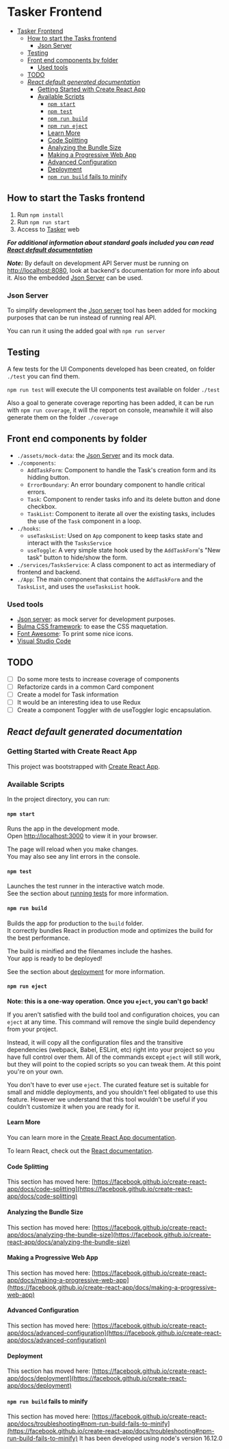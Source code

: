 # Tasker Frontend

- [Tasker Frontend](#tasker-frontend)
  - [How to start the Tasks frontend](#how-to-start-the-tasks-frontend)
    - [Json Server](#json-server)
  - [Testing](#testing)
  - [Front end components by folder](#front-end-components-by-folder)
    - [Used tools](#used-tools)
  - [TODO](#todo)
  - [*React default generated documentation*](#react-default-generated-documentation)
    - [Getting Started with Create React App](#getting-started-with-create-react-app)
    - [Available Scripts](#available-scripts)
      - [`npm start`](#npm-start)
      - [`npm test`](#npm-test)
      - [`npm run build`](#npm-run-build)
      - [`npm run eject`](#npm-run-eject)
      - [Learn More](#learn-more)
      - [Code Splitting](#code-splitting)
      - [Analyzing the Bundle Size](#analyzing-the-bundle-size)
      - [Making a Progressive Web App](#making-a-progressive-web-app)
      - [Advanced Configuration](#advanced-configuration)
      - [Deployment](#deployment)
      - [`npm run build` fails to minify](#npm-run-build-fails-to-minify)

## How to start the Tasks frontend

1. Run `npm install`
2. Run `npm run start`
3. Access to [Tasker](http://localhost:3000/) web

***For additional information about standard goals included you can read [*React default documentation*](#react-default-documentation)***

***Note:*** By default on development API Server must be running on [http://localhost:8080](http://localhost:8080), look at backend's documentation for more info about it. Also the embedded [Json Server](#json-server) can be used.

### Json Server

To simplify development the [Json server](https://www.npmjs.com/package/json-server) tool has been added for mocking purposes that can be run instead of running real API.

You can run it using the added goal with `npm run server`

## Testing

A few tests for the UI Components developed has been created, on folder `./test` you can find them.

`npm run test` will execute the UI components test available on folder `./test`

Also a goal to generate coverage reporting has been added, it can be run with `npm run coverage`, it will the report on console, meanwhile it will also generate them on the folder `./coverage`

## Front end components by folder

- `./assets/mock-data`: the [Json Server](#json-server) and its mock data.
- `./components`:
  - `AddTaskForm`: Component to handle the Task's creation form and its hidding button.
  - `ErrorBoundary`: An error boundary component to handle critical errors.
  - `Task`: Component to render tasks info and its delete button and done checkbox.
  - `TaskList`: Component to iterate all over the existing tasks, includes the use of the `Task` component in a loop.
- `./hooks`:
  - `useTasksList`: Used on `App` component to keep tasks state and interact with the `TasksService`
  - `useToggle`: A very simple state hook used by the `AddTaskForm`'s "New task" button to hide/show the form.
- `./services/TasksService`: A class component to act as intermediary of frontend and backend.
- `./App`: The main component that contains the `AddTaskForm` and the `TasksList`, and uses the `useTasksList` hook.

### Used tools

- [Json server](https://www.npmjs.com/package/json-server): as mock server for development purposes.
- [Bulma CSS framework](https://bulma.io/documentation/): to ease the CSS maquetation.
- [Font Awesome](https://fontawesome.com/start): To print some nice icons.
- [Visual Studio Code](https://code.visualstudio.com/)

## TODO

- [ ] Do some more tests to increase coverage of components
- [ ] Refactorize cards in a common Card component
- [ ] Create a model for Task information
- [ ] It would be an interesting idea to use Redux
- [ ] Create a component Toggler with de useToggler logic encapsulation.

## *React default generated documentation*

### Getting Started with Create React App

This project was bootstrapped with [Create React App](https://github.com/facebook/create-react-app).

### Available Scripts

In the project directory, you can run:

#### `npm start`

Runs the app in the development mode.\
Open [http://localhost:3000](http://localhost:3000) to view it in your browser.

The page will reload when you make changes.\
You may also see any lint errors in the console.

#### `npm test`

Launches the test runner in the interactive watch mode.\
See the section about [running tests](https://facebook.github.io/create-react-app/docs/running-tests) for more information.

#### `npm run build`

Builds the app for production to the `build` folder.\
It correctly bundles React in production mode and optimizes the build for the best performance.

The build is minified and the filenames include the hashes.\
Your app is ready to be deployed!

See the section about [deployment](https://facebook.github.io/create-react-app/docs/deployment) for more information.

#### `npm run eject`

**Note: this is a one-way operation. Once you `eject`, you can't go back!**

If you aren't satisfied with the build tool and configuration choices, you can `eject` at any time. This command will remove the single build dependency from your project.

Instead, it will copy all the configuration files and the transitive dependencies (webpack, Babel, ESLint, etc) right into your project so you have full control over them. All of the commands except `eject` will still work, but they will point to the copied scripts so you can tweak them. At this point you're on your own.

You don't have to ever use `eject`. The curated feature set is suitable for small and middle deployments, and you shouldn't feel obligated to use this feature. However we understand that this tool wouldn't be useful if you couldn't customize it when you are ready for it.

#### Learn More

You can learn more in the [Create React App documentation](https://facebook.github.io/create-react-app/docs/getting-started).

To learn React, check out the [React documentation](https://reactjs.org/).

#### Code Splitting

This section has moved here: [https://facebook.github.io/create-react-app/docs/code-splitting](https://facebook.github.io/create-react-app/docs/code-splitting)

#### Analyzing the Bundle Size

This section has moved here: [https://facebook.github.io/create-react-app/docs/analyzing-the-bundle-size](https://facebook.github.io/create-react-app/docs/analyzing-the-bundle-size)

#### Making a Progressive Web App

This section has moved here: [https://facebook.github.io/create-react-app/docs/making-a-progressive-web-app](https://facebook.github.io/create-react-app/docs/making-a-progressive-web-app)

#### Advanced Configuration

This section has moved here: [https://facebook.github.io/create-react-app/docs/advanced-configuration](https://facebook.github.io/create-react-app/docs/advanced-configuration)

#### Deployment

This section has moved here: [https://facebook.github.io/create-react-app/docs/deployment](https://facebook.github.io/create-react-app/docs/deployment)

#### `npm run build` fails to minify

This section has moved here: [https://facebook.github.io/create-react-app/docs/troubleshooting#npm-run-build-fails-to-minify](https://facebook.github.io/create-react-app/docs/troubleshooting#npm-run-build-fails-to-minify)
It has been developed using node's version 16.12.0
